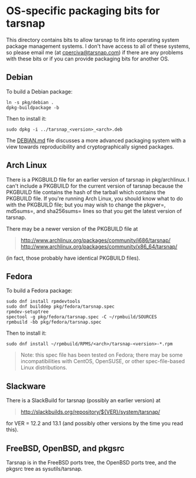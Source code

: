 OS-specific packaging bits for tarsnap
======================================

This directory contains bits to allow tarsnap to fit into operating system
package management systems.  I don't have access to all of these systems,
so please email me (at <cperciva@tarsnap.com>) if there are any problems
with these bits or if you can provide packaging bits for another OS.


Debian
------

To build a Debian package:

    ln -s pkg/debian .
    dpkg-buildpackage -b

Then to install it:

    sudo dpkg -i ../tarsnap_<version>_<arch>.deb

The [DEBIAN.md](DEBIAN.md) file discusses a more advanced packaging system
with a view towards reproducibility and cryptographically signed packages.


Arch Linux
----------

There is a PKGBUILD file for an earlier version of tarsnap in pkg/archlinux.
I can't include a PKGBUILD for the current version of tarsnap because the
PKGBUILD file contains the hash of the tarball which contains the PKGBUILD
file.  If you're running Arch Linux, you should know what to do with the
PKGBUILD file; but you may wish to change the pkgver=, md5sums=, and
sha256sums= lines so that you get the latest version of tarsnap.

There may be a newer version of the PKGBUILD file at

> http://www.archlinux.org/packages/community/i686/tarsnap/
> http://www.archlinux.org/packages/community/x86_64/tarsnap/

(in fact, those probably have identical PKGBUILD files).


Fedora
------

To build a Fedora package:

    sudo dnf install rpmdevtools
    sudo dnf builddep pkg/fedora/tarsnap.spec
    rpmdev-setuptree
    spectool -g pkg/fedora/tarsnap.spec -C ~/rpmbuild/SOURCES
    rpmbuild -bb pkg/fedora/tarsnap.spec

Then to install it:

    sudo dnf install ~/rpmbuild/RPMS/<arch>/tarsnap-<version>-*.rpm

> Note: this spec file has been tested on Fedora; there may be some
> incompatibilities with CentOS, OpenSUSE, or other spec-file-based Linux
> distributions.


Slackware
---------

There is a SlackBuild for tarsnap (possibly an earlier version) at

> http://slackbuilds.org/repository/${VER}/system/tarsnap/

for VER = 12.2 and 13.1 (and possibly other versions by the time
you read this).


FreeBSD, OpenBSD, and pkgsrc
----------------------------

Tarsnap is in the FreeBSD ports tree, the OpenBSD ports tree, and
the pkgsrc tree as sysutils/tarsnap.

